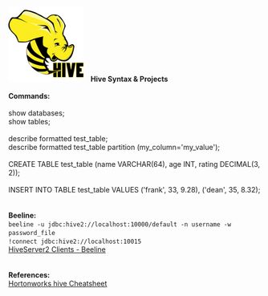 <img src="images/Apache_Hive_logo.png" class="inline"/>&ensp;&ensp;<b>Hive Syntax & Projects</b>
<br>
<br><b>Commands:</b>
<br>
<br>show databases;
<br>show tables;
<br>
<br>describe formatted test_table;
<br>describe formatted test_table partition (my_column='my_value');
<br>
<br>CREATE TABLE test_table (name VARCHAR(64), age INT, rating DECIMAL(3, 2));
<br>
<br>INSERT INTO TABLE test_table VALUES ('frank', 33, 9.28), ('dean', 35, 8.32);
<br>
<br>
<br><b>Beeline:</b>
<br>```beeline -u jdbc:hive2://localhost:10000/default -n username -w password_file```
<br>```!connect jdbc:hive2://localhost:10015```
<br><a href="https://cwiki.apache.org/confluence/display/Hive/HiveServer2+Clients">HiveServer2 Clients - Beeline</a>
<br>
<br>
<br><b>References:</b>
<br><a href="http://hortonworks.com/wp-content/uploads/2016/05/Hortonworks.CheatSheet.SQLtoHive.pdf">Hortonworks hive Cheatsheet</a>
